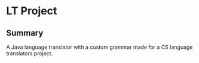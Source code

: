 # LT Project
## Summary
A Java language translator with a custom grammar made for a CS language translators project.
